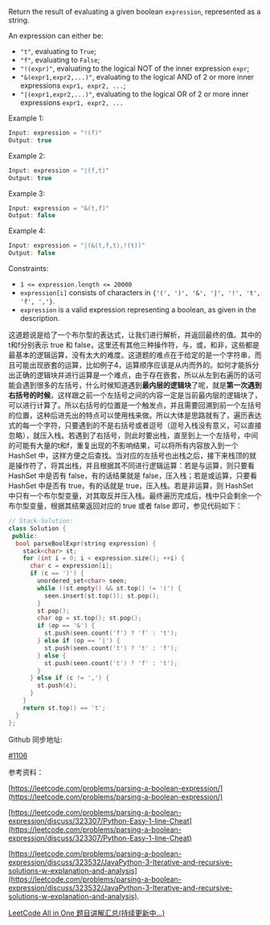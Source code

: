 Return the result of evaluating a given boolean `expression`, represented as a string.

An expression can either be:

- `"t"`, evaluating to `True`;
- `"f"`, evaluating to `False`;
- `"!(expr)"`, evaluating to the logical NOT of the inner expression `expr`;
- `"&(expr1,expr2,...)"`, evaluating to the logical AND of 2 or more inner expressions `expr1, expr2, ...`;
- `"|(expr1,expr2,...)"`, evaluating to the logical OR of 2 or more inner expressions `expr1, expr2, ...`

Example 1:

```cpp
Input: expression = "!(f)"
Output: true
```

Example 2:

```cpp
Input: expression = "|(f,t)"
Output: true
```

Example 3:

```cpp
Input: expression = "&(t,f)"
Output: false
```

Example 4:

```cpp
Input: expression = "|(&(t,f,t),!(t))"
Output: false
```

Constraints:

- `1 <= expression.length <= 20000`
- `expression[i]` consists of characters in `{'(', ')', '&', '|', '!', 't', 'f', ','}`.
- `expression` is a valid expression representing a boolean, as given in the description.

这道题说是给了一个布尔型的表达式，让我们进行解析，并返回最终的值。其中的t和f分别表示 true 和 false，这里还有其他三种操作符，与，或，和非，这些都是最基本的逻辑运算，没有太大的难度。这道题的难点在于给定的是一个字符串，而且可能出现嵌套的运算，比如例子4，运算顺序应该是从内而外的。如何才能拆分出正确的逻辑块并进行运算是一个难点，由于存在嵌套，所以从左到右遍历的话可能会遇到很多的左括号，什么时候知道遇到**最内层的逻辑块**了呢，就是**第一次遇到右括号的时候**，这样跟之前一个左括号之间的内容一定是当前最内层的逻辑块了，可以进行计算了。所以右括号的位置是一个触发点，并且需要回溯到前一个左括号的位置，这种后进先出的特点可以使用栈来做。所以大体是思路就有了，遍历表达式的每一个字符，只要遇到的不是右括号或者逗号（逗号入栈没有意义，可以直接忽略），就压入栈。若遇到了右括号，则此时要出栈，直至到上一个左括号，中间的可能有大量的t和f，重复出现的不影响结果，可以将所有内容放入到一个 HashSet 中，这样方便之后查找。当对应的左括号也出栈之后，接下来栈顶的就是操作符了，将其出栈，并且根据其不同进行逻辑运算：若是与运算，则只要看 HashSet 中是否有 false，有的话结果就是 false，压入栈；若是或运算，只要看 HashSet 中是否有 true，有的话就是 true，压入栈。若是非运算，则 HashSet 中只有一个布尔型变量，对其取反并压入栈。最终遍历完成后，栈中只会剩余一个布尔型变量，根据其结果返回对应的 true 或者 false 即可，参见代码如下：

```cpp
// Stack-Solution:
class Solution {
 public:
  bool parseBoolExpr(string expression) {
    stack<char> st;
    for (int i = 0; i < expression.size(); ++i) {
      char c = expression[i];
      if (c == ')') {
        unordered_set<char> seen;
        while (!st.empty() && st.top() != '(') {
          seen.insert(st.top()); st.pop();
        }
        st.pop();
        char op = st.top(); st.pop();
        if (op == '&') {
          st.push(seen.count('f') ? 'f' : 't');
        } else if (op == '|') {
          st.push(seen.count('t') ? 't' : 'f');
        } else {
          st.push(seen.count('t') ? 'f' : 't');
        }
      } else if (c != ',') {
        st.push(c);
      }
    }
    return st.top() == 't';
  }
};
```

Github 同步地址:

[#1106](https://github.com/grandyang/leetcode/issues/1106)

参考资料：

[https://leetcode.com/problems/parsing-a-boolean-expression/](https://leetcode.com/problems/parsing-a-boolean-expression/)

[https://leetcode.com/problems/parsing-a-boolean-expression/discuss/323307/Python-Easy-1-line-Cheat](https://leetcode.com/problems/parsing-a-boolean-expression/discuss/323307/Python-Easy-1-line-Cheat)

[https://leetcode.com/problems/parsing-a-boolean-expression/discuss/323532/JavaPython-3-Iterative-and-recursive-solutions-w-explanation-and-analysis](https://leetcode.com/problems/parsing-a-boolean-expression/discuss/323532/JavaPython-3-Iterative-and-recursive-solutions-w-explanation-and-analysis).

[LeetCode All in One 题目讲解汇总(持续更新中...)](https://www.cnblogs.com/grandyang/p/4606334.html)